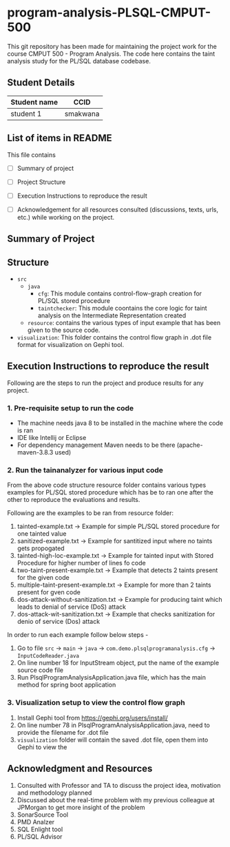 # program-analysis-PLSQL-CMPUT-500
This git repository has been made for maintaining the project work for the course CMPUT 500 - Program Analysis. The code here contains the taint analysis study for the PL/SQL database codebase.

## Student Details
|Student name| CCID |
|------------|------|
|student 1   |  smakwana    |


## List of items in README
This file contains
- [ ] Summary of project
- [ ] Project Structure
- [ ] Execution Instructions to reproduce the result 
- [ ] Acknowledgement for all resources consulted (discussions, texts, urls, etc.) while working on the project. 


## Summary of Project

## Structure
- `src` 
    - `java`
        - `cfg`: This module contains control-flow-graph creation for PL/SQL stored procedure
        - `taintchecker`: This module coontains the core logic for taint analysis on the Intermediate Representation created    
    - `resource`: contains the various types of input example that has been given to the source code.
- `visualization`: This folder contains the control flow graph in .dot file format for visualization on Gephi tool.


## Execution Instructions to reproduce the result
Following are the steps to run the project and produce results for any project.

### 1. Pre-requisite setup to run the code
- The machine needs java 8 to be installed in the machine where the code is ran
- IDE like Intellij or Eclipse
- For dependency management Maven needs to be there (apache-maven-3.8.3 used)

### 2. Run the tainanalyzer for various input code
       
From the above code structure resource folder contains various types examples for PL/SQL stored procedure which has be to ran one after the other to reproduce the evaluations and results.
       
Following are the examples to be ran from resource folder:
   1. tainted-example.txt  -> Example for simple PL/SQL stored procedure for one tainted value 
   2. sanitized-example.txt -> Example for santitized input where no taints gets propogated
   3. tainted-high-loc-example.txt -> Example for tainted input with Stored Procedure for higher number of lines fo code
   4. two-taint-present-example.txt -> Example that detects 2 taints present for the given code
   5. multiple-taint-present-example.txt -> Example for more than 2 taints present for gven code
   6. dos-attack-without-sanitization.txt -> Example for producing taint which leads to denial of service (DoS) attack
   7. dos-attack-wit-sanitization.txt  -> Example that checks sanitization for denio of service (Dos) attack
        
In order to run each example follow below steps -
   1. Go to file `src` -> `main` -> `java` -> `com.demo.plsqlprogramanalysis.cfg` -> `InputCodeReader.java`
   2. On line number 18 for InputStream object, put the name of the example source code file
   3. Run PlsqlProgramAnalysisApplication.java file, which has the main method for spring boot application

### 3. Visualization setup to view the control flow graph

1. Install Gephi tool from https://gephi.org/users/install/
2. On line number 78 in PlsqlProgramAnalysisApplication.java, need to provide the filename for .dot file
3. `visualization` folder will contain the saved .dot file, open them into Gephi to view the  


## Acknowledgment and Resources
1. Consulted with Professor and TA to discuss the project idea, motivation and methodology planned
2. Discussed about the real-time problem with my previous colleague at JPMorgan to get more insight of the problem
3. SonarSource Tool
4. PMD Analzer
5. SQL Enlight tool
6. PL/SQL Advisor

